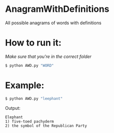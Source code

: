 # AnagramWithDefinitions
All possible anagrams of words with definitions

# How to run it:
*Make sure that you're in the correct folder*
```bash
$ python AWD.py "WORD"
```
# Example:
```bash
$ python AWD.py "leephant"
```
Output:
```
Elephant
1) five-toed pachyderm
2) the symbol of the Republican Party
```
